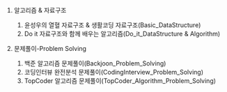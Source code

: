 1. 알고리즘 & 자료구조 

    1) 윤성우의 열혈 자료구조 & 생활코딩 자료구조(Basic_DataStructure)
    2) Do it 자료구조와 함께 배우는 알고리즘(Do_it_DataStructure & Algorithm)

2. 문제풀이-Problem Solving 

    1) 백준 알고리즘 문제풀이(Backjoon_Problem_Solving)
    2) 코딩인터뷰 완전분석 문제풀이(CodingInterview_Problem_Solving)
    3) TopCoder 알고리즘 문제풀이(TopCoder_Algorithm_Problem_Solving)
   
